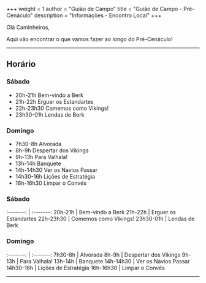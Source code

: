 +++
weight = 1
author = "Guião de Campo"
title = "Guião de Campo - Pré-Cenáculo" 
description = "Informações - Encontro Local" 
+++

Olá Caminheiros,

Aqui vão encontrar o que vamos fazer ao longo do Pré-Cenáculo!

---

## Horário

### Sábado
- 20h-21h   Bem-vindo a Berk
- 21h-22h   Erguer os Estandartes
- 22h-23h30 Comemos como Vikings!
- 23h30-01h Lendas de Berk

### Domingo
- 7h30-8h   Alvorada
- 8h-9h     Despertar dos Vikings
- 9h-13h    Para Valhala!
- 13h-14h   Banquete
- 14h-14h30 Ver os Navios Passar
- 14h30-16h Lições de Estratégia
- 16h-16h30 Limpar o Convés


### Sábado
:-------: | :-------:
20h-21h | Bem-vindo a Berk
21h-22h | Erguer os Estandartes
22h-23h30 | Comemos como Vikings!
23h30-01h | Lendas de Berk

### Domingo
:-------: | :-------:
7h30-8h | Alvorada
8h-9h | Despertar dos Vikings
9h-13h | Para Valhala!
13h-14h | Banquete
14h-14h30 | Ver os Navios Passar
14h30-16h | Lições de Estratégia
16h-16h30 | Limpar o Convés


---
